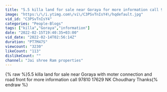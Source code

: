 ```yaml
---
title: "5.5 killa land for sale near Goraya for more information call 97810 17629 NK Choudhary Thanks"
image: "https:\/\/i.ytimg.com\/vi\/C3PSvTnIsY4\/hqdefault.jpg"
vid_id: "C3PSvTnIsY4"
categories: "People-Blogs"
tags: ["killa","Goraya","information"]
date: "2022-02-15T19:40:35+03:00"
vid_date: "2022-02-14T02:56:14Z"
duration: "PT7M47S"
viewcount: "3230"
likeCount: "113"
dislikeCount: ""
channel: "Jai shree Ram properties"
---
```

{% raw %}5.5 killa land for sale near Goraya with moter connection and road front for more information call 97810 17629 NK Choudhary Thanks{% endraw %}
